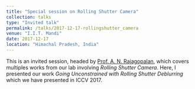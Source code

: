 ```yaml
---
title: "Special session on Rolling Shutter Camera" 
collection: talks
type: "Invited talk"
permalink: /talks/2017-12-17-rollingshutter_camera
venue: "I.I.T. Mandi"
date: 2017-12-17
location: "Himachal Pradesh, India"
---
```

This is an invited session, headed by [Prof. A. N. Rajagopalan](http://www.ee.iitm.ac.in/~raju/), which covers multiples works from our lab involving _Rolling Shutter Camera_. Here, I presented our work _Going Unconstrained with Rolling Shutter Deblurring_ which we have presented in ICCV 2017.
